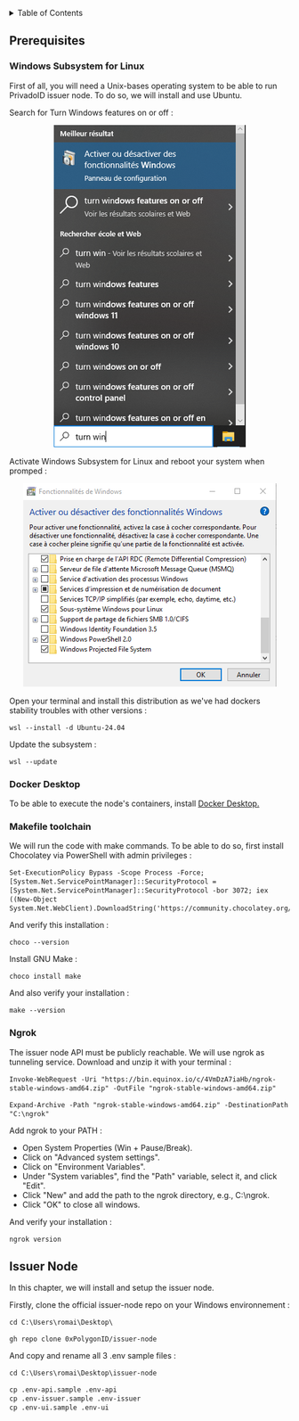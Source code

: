 <a name="readme-top"></a>
<!-- TABLE OF CONTENTS -->
<details>
  <summary>Table of Contents</summary>
  <ol>
    <li>
      <a href="#prerequisites">Prerequisites</a>
      <ul>
        <li><a href="#wsl">Windows Subsystem for Linux</a></li>
        <li><a href="#dockers">Docker Desktop</a></li>
        <li><a href="#makefile">Makefile Toolchain</a></li>
        <li><a href="#ngrok">Ngrok</a></li>
      </ul>
    </li> 
    <li>
      <a href="#issuernode">Issuer Node</a>
      <ul>
        <li><a href="#wsl">Windows Subsystem for Linux</a></li>
        <li><a href="#dockers">Docker Desktop</a></li>
        <li><a href="#makefile">Makefile Toolchain</a></li>
        <li><a href="#ngrok">Ngrok</a></li>
      </ul>
    </li> 
    <li><a href="#contributors">Contributors</a></li>
  </ol>
</details>


<!-- PREREQUISITES -->
## Prerequisites

<!-- WSL -->
### Windows Subsystem for Linux

First of all, you will need a Unix-bases operating system to be able to run PrivadoID issuer node. To do so, we will install and use Ubuntu.

Search for Turn Windows features on or off :

<div align="center">
    <img src="img/windowsFeatures.png" alt="windowsFeatures">
</div>

Activate Windows Subsystem for Linux and reboot your system when promped :

<div align="center">
    <img src="img/linuxSubsystem.png" alt="linuxSubsystem">
</div>

Open your terminal and install this distribution as we've had dockers stability troubles with other versions : 

```
wsl --install -d Ubuntu-24.04
```

Update the subsystem :

```
wsl --update
```

<!-- DOCKERS -->
### Docker Desktop

To be able to execute the node's containers, install [Docker Desktop.](https://www.docker.com/products/docker-desktop/)

<!-- MAKEFILE -->
### Makefile toolchain

We will run the code with make commands. To be able to do so, first install Chocolatey via PowerShell with admin privileges :

```
Set-ExecutionPolicy Bypass -Scope Process -Force; [System.Net.ServicePointManager]::SecurityProtocol = [System.Net.ServicePointManager]::SecurityProtocol -bor 3072; iex ((New-Object System.Net.WebClient).DownloadString('https://community.chocolatey.org/install.ps1'))
```

And verify this installation :

```
choco --version
```

Install GNU Make :

```
choco install make
```

And also verify your installation :

```
make --version
```

<!-- NGROK -->
### Ngrok

The issuer node API must be publicly reachable. We will use ngrok as tunneling service. Download and unzip it with your terminal :

```
Invoke-WebRequest -Uri "https://bin.equinox.io/c/4VmDzA7iaHb/ngrok-stable-windows-amd64.zip" -OutFile "ngrok-stable-windows-amd64.zip"
```
```
Expand-Archive -Path "ngrok-stable-windows-amd64.zip" -DestinationPath "C:\ngrok"
```

Add ngrok to your PATH : 

- Open System Properties (Win + Pause/Break).
- Click on "Advanced system settings".
- Click on "Environment Variables".
- Under "System variables", find the "Path" variable, select it, and click "Edit".
- Click "New" and add the path to the ngrok directory, e.g., C:\ngrok.
- Click "OK" to close all windows.

And verify your installation :

```
ngrok version

```

<!-- ISSUERNODE -->
## Issuer Node

In this chapter, we will install and setup the issuer node.

Firstly, clone the official issuer-node repo on your Windows environnement :

```
cd C:\Users\romai\Desktop\
```

```
gh repo clone 0xPolygonID/issuer-node
```

And copy and rename all 3 .env sample files :

```
cd C:\Users\romai\Desktop\issuer-node
```

```
cp .env-api.sample .env-api
cp .env-issuer.sample .env-issuer
cp .env-ui.sample .env-ui
```




